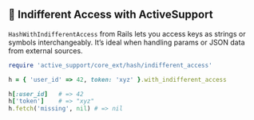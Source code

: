 ## 🔑 Indifferent Access with ActiveSupport

`HashWithIndifferentAccess` from Rails lets you access keys as strings or symbols interchangeably. It’s ideal when handling params or JSON data from external sources.

```ruby
require 'active_support/core_ext/hash/indifferent_access'

h = { 'user_id' => 42, token: 'xyz' }.with_indifferent_access

h[:user_id]   # => 42
h['token']    # => "xyz"
h.fetch('missing', nil) # => nil
```